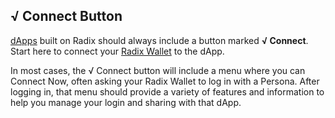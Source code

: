## √ Connect Button

[dApps](?glossaryAnchor=dapps) built on Radix should always include a button marked **√ Connect**. Start here to connect your [Radix Wallet](?glossaryAnchor=radixwallet) to the dApp.

In most cases, the √ Connect button will include a menu where you can Connect Now, often asking your Radix Wallet to log in with a Persona. After logging in, that menu should provide a variety of features and information to help you manage your login and sharing with that dApp.
